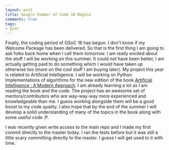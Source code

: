 ```yaml
---
layout: post
title: Google Summer of Code 16 Begins
comments: true
tags:
- gsoc
---
```


Finally, the coding period of GSoC 16 has begun. I don't know if my Welcome Package has been delivered. So that is the first thing I am going to ask folks back home when I call them tomorrow. I am really excited about the stuff I will be working on this summer. It could not have been better, I am actually getting paid to do something which I would have taken up otherwise too (more on the cool stuff I am buying later). My project this year is related to Artificial Intelligence. I will be working on Python Implementations of algorithms for the new edition of the book [Artificial Intelligence : A Modern Approach](http://aima.cs.berkeley.edu/). I am already learning a lot as I am reading the book and the code. The project has an awesome set of mentors/contributors who are way-way-way more experienced and knowledgeable than me. I guess working alongside them will be a good boost to my code quality. I also hope that by the end of the summer I will develop a solid understanding of many of the topics in the book along with some useful code :P.

I was recently given write access to the main repo and I made my first commit directly to the master today. I ran the tests before but it was still a little scary committing directly to the master. I guess I will get used to it with time.